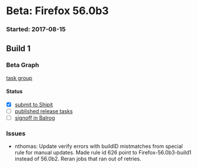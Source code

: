 # Beta: Firefox 56.0b3

### Started: 2017-08-15

## Build 1

### Beta Graph
[task group](https://tools.taskcluster.net/push-inspector/#/7JYlkon0RL-lmbj45Mp8WA)


#### Status
- [x] [submit to Shipit](https://wiki.mozilla.org/Release:Release_Automation_on_Mercurial:Starting_a_Release#Submit_to_Ship_It)
- [ ] [published release tasks](../how-tos/relpro.md#4-publish-release)
- [ ] [signoff in Balrog](../how-tos/relpro.md#3-signoffs)

### Issues
- nthomas: Update verify errors with buildID mistmatches from special rule for manual updates. Made rule id 626 point to Firefox-56.0b3-build1 instead of 56.0b2. Reran jobs that ran out of retries.


